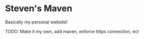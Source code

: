 # Steven's Maven
Basically my personal website!

TODO: Make it my own, add maven, enforce https connection, ect
